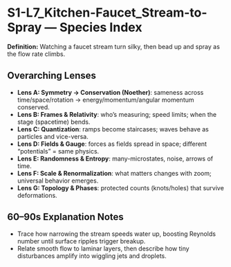 # S1-L7_Kitchen-Faucet_Stream-to-Spray — Species Index
**Definition:** Watching a faucet stream turn silky, then bead up and spray as the flow rate climbs.
## Overarching Lenses

- **Lens A: Symmetry -> Conservation (Noether)**: sameness across time/space/rotation → energy/momentum/angular momentum conserved.
- **Lens B: Frames & Relativity**: who’s measuring; speed limits; when the stage (spacetime) bends.
- **Lens C: Quantization**: ramps become staircases; waves behave as particles and vice-versa.
- **Lens D: Fields & Gauge**: forces as fields spread in space; different “potentials” = same physics.
- **Lens E: Randomness & Entropy**: many-microstates, noise, arrows of time.
- **Lens F: Scale & Renormalization**: what matters changes with zoom; universal behavior emerges.
- **Lens G: Topology & Phases**: protected counts (knots/holes) that survive deformations.

## 60–90s Explanation Notes
- Trace how narrowing the stream speeds water up, boosting Reynolds number until surface ripples trigger breakup.
- Relate smooth flow to laminar layers, then describe how tiny disturbances amplify into wiggling jets and droplets.

